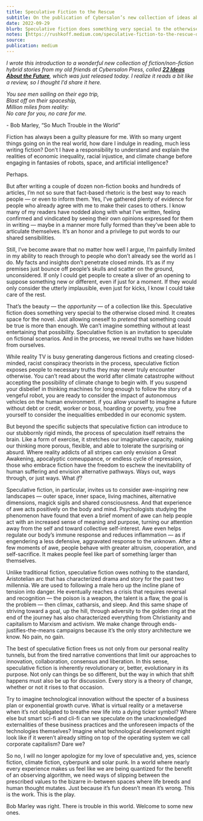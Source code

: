 ```yaml
---
title: Speculative Fiction to the Rescue
subtitle: On the publication of Cybersalon’s new collection of ideas about the future
date: 2022-09-29
blurb: Speculative fiction does something very special to the otherwise closed mind. It creates space for the novel.
notes: [https://rushkoff.medium.com/speculative-fiction-to-the-rescue-d4797824d52](https://rushkoff.medium.com/speculative-fiction-to-the-rescue-d4797824d52 https://rushkoff.medium.com/speculative-fiction-to-the-rescue-d4797824d52)
source: 
publication: medium
---
```


_I wrote this introduction to a wonderful new collection of fiction/non-fiction hybrid stories from my old friends at Cybersalon Press, called_ [**_22 Ideas About the Future_**](https://cybersalon.org/press/)_, which was just released today. I realize it reads a bit like a review, so I thought I’d share it here._

_You see men sailing on their ego trip,  
Blast off on their spaceship,  
Million miles from reality:  
No care for you, no care for me._

\- Bob Marley, “So Much Trouble in the World”

Fiction has always been a guilty pleasure for me. With so many urgent things going on in the real world, how dare I indulge in reading, much less writing fiction? Don’t I have a responsibility to understand and explain the realities of economic inequality, racial injustice, and climate change before engaging in fantasies of robots, space, and artificial intelligence?

Perhaps.

But after writing a couple of dozen non-fiction books and hundreds of articles, I’m not so sure that fact-based rhetoric is the best way to reach people — or even to inform them. Yes, I’ve gathered plenty of evidence for people who already agree with me to make their cases to others. I know many of my readers have nodded along with what I’ve written, feeling confirmed and vindicated by seeing their own opinions expressed for them in writing — maybe in a manner more fully formed than they’ve been able to articulate themselves. It’s an honor and a privilege to put words to our shared sensibilities.

Still, I’ve become aware that no matter how well I argue, I’m painfully limited in my ability to reach through to people who don’t already see the world as I do. My facts and insights don’t penetrate closed minds. It’s as if my premises just bounce off people’s skulls and scatter on the ground, unconsidered. If only I could get people to create a sliver of an opening to suppose something new or different, even if just for a moment. If they would only consider the utterly implausible, even just for kicks, I know I could take care of the rest.

That’s the beauty — the _opportunity_ — of a collection like this. Speculative fiction does something very special to the otherwise closed mind. It creates space for the novel. Just allowing oneself to _pretend_ that something could be true is more than enough. We can’t imagine something without at least entertaining that possibility. Speculative fiction is an invitation to speculate on fictional scenarios. And in the process, we reveal truths we have hidden from ourselves.

While reality TV is busy generating dangerous fictions and creating closed-minded, racist conspiracy theorists in the process, speculative fiction exposes people to necessary truths they may never truly encounter otherwise. You can’t read about the world after climate catastrophe without accepting the possibility of climate change to begin with. If you suspend your disbelief in thinking machines for long enough to follow the story of a vengeful robot, you are ready to consider the impact of autonomous vehicles on the human environment. if you allow yourself to imagine a future without debt or credit, worker or boss, hoarding or poverty, you free yourself to consider the inequalities embedded in our economic system.

But beyond the specific subjects that speculative fiction can introduce to our stubbornly rigid minds, the process of speculation itself retrains the brain. Like a form of exercise, it stretches our imaginative capacity, making our thinking more porous, flexible, and able to tolerate the surprising or absurd. Where reality addicts of all stripes can only envision a Great Awakening, apocalyptic comeuppance, or endless cycle of repression, those who embrace fiction have the freedom to eschew the inevitability of human suffering and envision alternative pathways. Ways out, ways through, or just ways. What _if_?

Speculative fiction, in particular, invites us to consider awe-inspiring new landscapes — outer space, inner space, living machines, alternative dimensions, magick sigils and shared consciousness. And that experience of awe acts positively on the body and mind. Psychologists studying the phenomenon have found that even a brief moment of awe can help people act with an increased sense of meaning and purpose, turning our attention away from the self and toward collective self-interest. Awe even helps regulate our body’s immune response and reduces inflammation — as if engendering a less defensive, aggravated response to the unknown. After a few moments of awe, people behave with greater altruism, cooperation, and self-sacrifice. It makes people feel like part of something larger than themselves.

Unlike traditional fiction, speculative fiction owes nothing to the standard, Aristotelian arc that has characterized drama and story for the past two millennia. We are used to following a male hero up the incline plane of tension into danger. He eventually reaches a crisis that requires reversal and recognition — the poison is a weapon, the talent is a flaw, the goal is the problem — then climax, catharsis, and sleep. And this same shape of striving toward a goal, up the hill, through adversity to the golden ring at the end of the journey has also characterized everything from Christianity and capitalism to Marxism and activism. We make change through ends-justifies-the-means campaigns because it’s the only story architecture we know. No pain, no gain.

The best of speculative fiction frees us not only from our personal reality tunnels, but from the tired narrative conventions that limit our approaches to innovation, collaboration, consensus and liberation. In this sense, speculative fiction is inherently revolutionary or, better, evolutionary in its purpose. Not only can things be so different, but the way in which that shift happens must also be up for discussion. Every story is a theory of change, whether or not it rises to that occasion.

Try to imagine technological innovation without the specter of a business plan or exponential growth curve. What is virtual reality or a metaverse when it’s not obligated to breathe new life into a dying ticker symbol? Where else but smart sci-fi and cli-fi can we speculate on the unacknowledged externalities of these business practices and the unforeseen impacts of the technologies themselves? Imagine what technological development might look like if it weren’t already sitting on top of the operating system we call corporate capitalism? Dare we?

So no, I will no longer apologize for my love of speculative and, yes, science fiction, climate fiction, cyberpunk and solar punk. In a world where nearly every experience makes us feel like we are being quantized for the benefit of an observing algorithm, we need ways of slipping between the prescribed values to the bizarre in-between spaces where life breeds and human thought mutates. Just because it’s fun doesn’t mean it’s wrong. This is the work. This is the play.

Bob Marley was right. There is trouble in this world. Welcome to some new ones.
